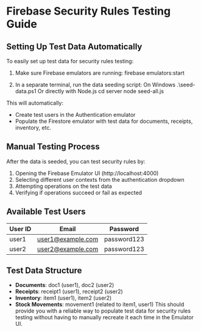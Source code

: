 # Firebase Security Rules Testing Guide

## Setting Up Test Data Automatically

To easily set up test data for security rules testing:

1. Make sure Firebase emulators are running:
firebase emulators:start

2. In a separate terminal, run the data seeding script:
On Windows
.\seed-data.ps1
Or directly with Node.js
cd server
node seed-all.js

This will automatically:
- Create test users in the Authentication emulator
- Populate the Firestore emulator with test data for documents, receipts, inventory, etc.

## Manual Testing Process

After the data is seeded, you can test security rules by:

1. Opening the Firebase Emulator UI (http://localhost:4000)
2. Selecting different user contexts from the authentication dropdown
3. Attempting operations on the test data
4. Verifying if operations succeed or fail as expected

## Available Test Users

| User ID | Email | Password |
|---------|-------|----------|
| user1 | user1@example.com | password123 |
| user2 | user2@example.com | password123 |

## Test Data Structure

- **Documents**: doc1 (user1), doc2 (user2)
- **Receipts**: receipt1 (user1), receipt2 (user2)
- **Inventory**: item1 (user1), item2 (user2)
- **Stock Movements**: movement1 (related to item1, user1)
This should provide you with a reliable way to populate test data for security rules testing without having to manually recreate it each time in the Emulator UI.
